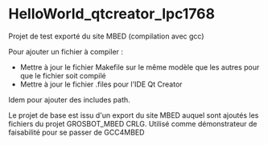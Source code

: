 # HelloWorld_qtcreator_lpc1768
Projet de test exporté du site MBED (compilation avec gcc)

Pour ajouter un fichier à compiler : 
   - Mettre à jour le fichier Makefile sur le même modèle que les autres pour que le fichier soit compilé
   - Mettre à jour le fichier .files pour l'IDE Qt Creator

Idem pour ajouter des  includes path.

Le projet de base est issu d'un export du site MBED auquel sont ajoutés les fichiers du projet GROSBOT_MBED CRLG.
Utilisé comme démonstrateur de faisabilité pour se passer de GCC4MBED

